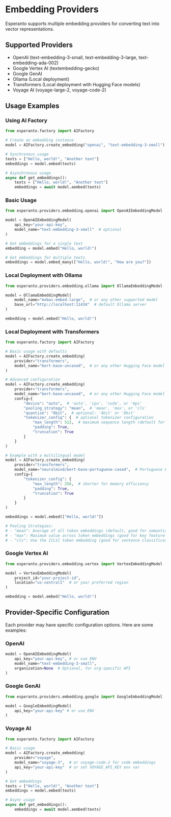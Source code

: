 # Embedding Providers

Esperanto supports multiple embedding providers for converting text into vector representations.

## Supported Providers

- OpenAI (text-embedding-3-small, text-embedding-3-large, text-embedding-ada-002)
- Google Vertex AI (textembedding-gecko)
- Google GenAI
- Ollama (Local deployment)
- Transformers (Local deployment with Hugging Face models)
- Voyage AI (voyage-large-2, voyage-code-2)

## Usage Examples

### Using AI Factory

```python
from esperanto.factory import AIFactory

# Create an embedding instance
model = AIFactory.create_embedding("openai", "text-embedding-3-small")

# Synchronous usage
texts = ["Hello, world!", "Another text"]
embeddings = model.embed(texts)

# Asynchronous usage
async def get_embeddings():
    texts = ["Hello, world!", "Another text"]
    embeddings = await model.aembed(texts)
```

### Basic Usage
```python
from esperanto.providers.embedding.openai import OpenAIEmbeddingModel

model = OpenAIEmbeddingModel(
    api_key="your-api-key",
    model_name="text-embedding-3-small"  # optional
)

# Get embeddings for a single text
embedding = model.embed("Hello, world!")

# Get embeddings for multiple texts
embeddings = model.embed_many(["Hello, world!", "How are you?"])
```

### Local Deployment with Ollama
```python
from esperanto.providers.embedding.ollama import OllamaEmbeddingModel

model = OllamaEmbeddingModel(
    model_name="mxbai-embed-large",  # or any other supported model
    base_url="http://localhost:11434"  # default Ollama server
)

embedding = model.embed("Hello, world!")
```

### Local Deployment with Transformers
```python
from esperanto.factory import AIFactory

# Basic usage with defaults
model = AIFactory.create_embedding(
    provider="transformers",
    model_name="bert-base-uncased",  # or any other Hugging Face model
)

# Advanced configuration
model = AIFactory.create_embedding(
    provider="transformers",
    model_name="bert-base-uncased",  # or any other Hugging Face model
    config={
        "device": "auto",  # 'auto', 'cpu', 'cuda', or 'mps'
        "pooling_strategy": "mean",  # 'mean', 'max', or 'cls'
        "quantize": "8bit",  # optional: '4bit' or '8bit'
        "tokenizer_config": {  # optional tokenizer configuration
            "max_length": 512,  # maximum sequence length (default for BERT)
            "padding": True,
            "truncation": True
        }
    }
)

# Example with a multilingual model
model = AIFactory.create_embedding(
    provider="transformers",
    model_name="neuralmind/bert-base-portuguese-cased",  # Portuguese BERT
    config={
        "tokenizer_config": {
            "max_length": 256,  # shorter for memory efficiency
            "padding": True,
            "truncation": True
        }
    }
)

embeddings = model.embed(["Hello, world!"])

# Pooling Strategies:
# - "mean": Average of all token embeddings (default, good for semantic similarity)
# - "max": Maximum value across token embeddings (good for key feature extraction)
# - "cls": Use the [CLS] token embedding (good for sentence classification)
```

### Google Vertex AI
```python
from esperanto.providers.embedding.vertex import VertexEmbeddingModel

model = VertexEmbeddingModel(
    project_id="your-project-id",
    location="us-central1"  # or your preferred region
)

embedding = model.embed("Hello, world!")
```

## Provider-Specific Configuration

Each provider may have specific configuration options. Here are some examples:

### OpenAI
```python
model = OpenAIEmbeddingModel(
    api_key="your-api-key", # or use ENV
    model_name="text-embedding-3-small",
    organization=None  # Optional, for org-specific API
)
```

### Google GenAI
```python
from esperanto.providers.embedding.google import GoogleEmbeddingModel

model = GoogleEmbeddingModel(
    api_key="your-api-key" # or use ENV
)
```

### Voyage AI
```python
from esperanto.factory import AIFactory

# Basic usage
model = AIFactory.create_embedding(
    provider="voyage",
    model_name="voyage-3",  # or voyage-code-2 for code embeddings
    api_key="your-api-key"  # or set VOYAGE_API_KEY env var
)

# Get embeddings
texts = ["Hello, world!", "Another text"]
embeddings = model.embed(texts)

# Async usage
async def get_embeddings():
    embeddings = await model.aembed(texts)
```
